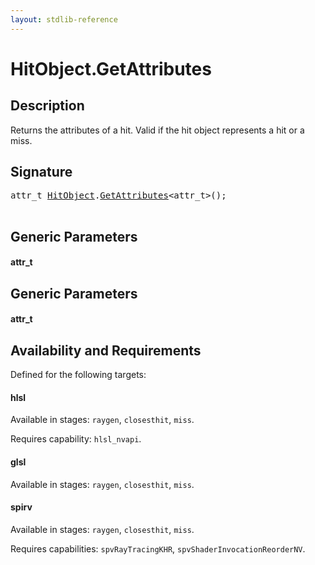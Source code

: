```yaml
---
layout: stdlib-reference
---
```


# HitObject\.GetAttributes

## Description

Returns the attributes of a hit. Valid if the hit object represents a hit or a miss.




## Signature 

<pre>
attr_t <a href="/stdlib-reference/types/HitObject/index" class="code_type">HitObject</a>.<a href="/stdlib-reference/types/HitObject/GetAttributes">GetAttributes</a>&lt;attr_t&gt;();

</pre>

## Generic Parameters

#### attr\_t

## Generic Parameters

#### attr\_t

## Availability and Requirements

Defined for the following targets:

#### hlsl
Available in stages: `raygen`, `closesthit`, `miss`.

Requires capability: `hlsl_nvapi`.
#### glsl
Available in stages: `raygen`, `closesthit`, `miss`.

#### spirv
Available in stages: `raygen`, `closesthit`, `miss`.

Requires capabilities: `spvRayTracingKHR`, `spvShaderInvocationReorderNV`.


